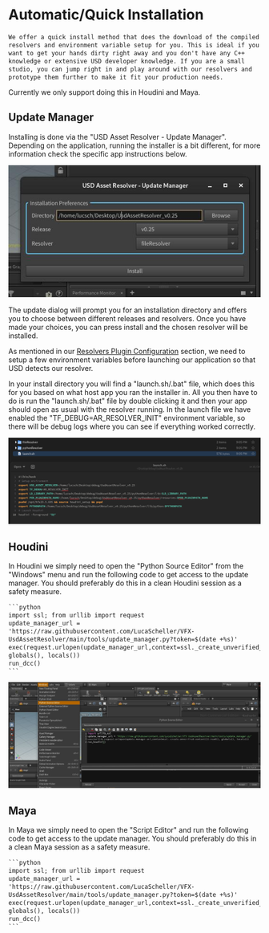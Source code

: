 # Automatic/Quick Installation

```admonish tip
We offer a quick install method that does the download of the compiled resolvers and environment variable setup for you. This is ideal if you want to get your hands dirty right away and you don't have any C++ knowledge or extensive USD developer knowledge. If you are a small studio, you can jump right in and play around with our resolvers and prototype them further to make it fit your production needs.
```

Currently we only support doing this in Houdini and Maya.

## Update Manager
Installing is done via the "USD Asset Resolver - Update Manager". Depending on the application, running the installer is a bit different, for more information check the specific app instructions below.

![Update Manager](./media/UpdateManager.jpg)

The update dialog will prompt you for an installation directory and offers you to choose between different releases and resolvers.
Once you have made your choices, you can press install and the chosen resolver will be installed.

As mentioned in our [Resolvers Plugin Configuration](../resolvers/overview.md#usd-plugin-configuration) section, we need to setup a few environment variables before launching our application so that USD detects our resolver.

In your install directory you will find a "launch.sh/.bat" file, which does this for you based on what host app you ran the installer in.
All you then have to do is run the "launch.sh/.bat" file by double clicking it and then your app should open as usual with the resolver running. In the launch file we have enabled the "TF_DEBUG=AR_RESOLVER_INIT" environment variable, so there will be debug logs where you can see if everything worked correctly.

![Install folder and launcher](./media/AutomaticInstallFolder.png)

## Houdini
In Houdini we simply need to open the "Python Source Editor" from the "Windows" menu and run the following code to get access to the update manager. You should preferably do this in a clean Houdini session as a safety measure.

~~~admonish info title=""
```python
import ssl; from urllib import request
update_manager_url = 'https://raw.githubusercontent.com/LucaScheller/VFX-UsdAssetResolver/main/tools/update_manager.py?token=$(date +%s)'
exec(request.urlopen(update_manager_url,context=ssl._create_unverified_context()).read(), globals(), locals())
run_dcc()
```
~~~

![Houdini Python Source editor](./media/HoudiniPythonSourceEditor.jpg)

## Maya
In Maya we simply need to open the "Script Editor" and run the following code to get access to the update manager. You should preferably do this in a clean Maya session as a safety measure.

~~~admonish info title=""
```python
import ssl; from urllib import request
update_manager_url = 'https://raw.githubusercontent.com/LucaScheller/VFX-UsdAssetResolver/main/tools/update_manager.py?token=$(date +%s)'
exec(request.urlopen(update_manager_url,context=ssl._create_unverified_context()).read(), globals(), locals())
run_dcc()
```
~~~
